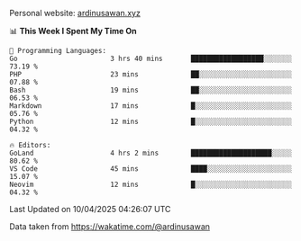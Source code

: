 Personal website: [ardinusawan.xyz](https://ardinusawan.xyz)

<!--START_SECTION:waka-->
📊 **This Week I Spent My Time On** 

```text
💬 Programming Languages: 
Go                       3 hrs 40 mins       ██████████████████░░░░░░░   73.19 % 
PHP                      23 mins             ██░░░░░░░░░░░░░░░░░░░░░░░   07.88 % 
Bash                     19 mins             ██░░░░░░░░░░░░░░░░░░░░░░░   06.53 % 
Markdown                 17 mins             █░░░░░░░░░░░░░░░░░░░░░░░░   05.76 % 
Python                   12 mins             █░░░░░░░░░░░░░░░░░░░░░░░░   04.32 % 

🔥 Editors: 
GoLand                   4 hrs 2 mins        ████████████████████░░░░░   80.62 % 
VS Code                  45 mins             ████░░░░░░░░░░░░░░░░░░░░░   15.07 % 
Neovim                   12 mins             █░░░░░░░░░░░░░░░░░░░░░░░░   04.32 % 
```


 Last Updated on 10/04/2025 04:26:07 UTC
<!--END_SECTION:waka-->
Data taken from https://wakatime.com/@ardinusawan
